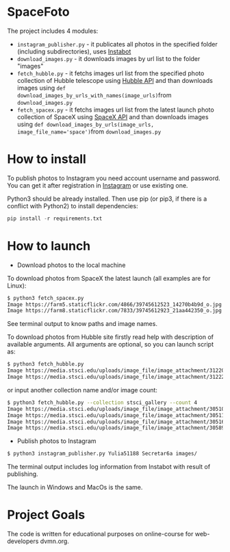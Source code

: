 # SpaceFoto

The project includes 4 modules: 
- `instagram_publisher.py` - it publicates all photos in the specified folder (including subdirectories), uses [Instabot](https://instagrambot.github.io/docs/en/For_developers.html#photos)
- `download_images.py` - it downloads images by url list to the folder "images"
- `fetch_hubble.py` - it fetchs images url list from the specified photo collection of Hubble telescope using [Hubble API](http://hubblesite.org/api/documentation) and than downloads images using `def download_images_by_urls_with_names(image_urls)`from `download_images.py` 
- `fetch_spacex.py` - it fetchs images url list from the latest launch photo collection of SpaceX using [SpaceX API](https://documenter.getpostman.com/view/2025350/RWaEzAiG#bc65ba60-decf-4289-bb04-4ca9df01b9c1) and than downloads images using `def download_images_by_urls(image_urls, image_file_name='space')`from `download_images.py` 

# How to install

To publish photos to Instagram you need account username and password. You can get it after registration in [Instagram](http://instagram.com) or use existing one.

Python3 should be already installed. Then use pip (or pip3, if there is a conflict with Python2) to install dependencies:
```python
pip install -r requirements.txt
```

# How to launch

- Download photos to the local machine

To download photos from SpaceX the latest launch (all examples are for Linux):
```bash
$ python3 fetch_spacex.py 
Image https://farm5.staticflickr.com/4866/39745612523_14270b4b9d_o.jpg saved as ../images/SpaceX1.jpg
Image https://farm8.staticflickr.com/7833/39745612923_21aa442350_o.jpg saved as ../images/SpaceX2.jpg

```
See terminal output to know paths and image names.

To download photos from Hubble site firstly read help with description of available arguments. All arguments are optional, so you can launch script as:
```bash
$ python3 fetch_hubble.py
Image https://media.stsci.edu/uploads/image_file/image_attachment/31220/STSCI-H-p1909a-f-1355x1017.png saved as ../images/Hubble1.png
Image https://media.stsci.edu/uploads/image_file/image_attachment/31222/STSCI-H-p1909b-f-1355x1017.png saved as ../images/Hubble2.png
```

or input another collection name and/or image count:

```bash
$ python3 fetch_hubble.py --collection stsci_gallery --count 4
Image https://media.stsci.edu/uploads/image_file/image_attachment/30510/STScI-gallery-1529a-2000x960.jpg saved as ../images/Hubble1.jpg
Image https://media.stsci.edu/uploads/image_file/image_attachment/30511/STScI-gallery-1512a-2000x960.jpg saved as ../images/Hubble2.jpg
Image https://media.stsci.edu/uploads/image_file/image_attachment/30516/STScI-gallery-1501c-2000x960.jpg saved as ../images/Hubble3.jpg
Image https://media.stsci.edu/uploads/image_file/image_attachment/30589/STScI-gallery-1427a-2000x960.jpg saved as ../images/Hubble4.jpg
```
- Publish photos to Instagram

```bash
$ python3 instagram_publisher.py Yulia51188 Secretar6a images/
```
The terminal output includes log information from Instabot with result of publishing.

The launch in Windows and MacOs is the same.

# Project Goals

The code is written for educational purposes on online-course for web-developers dvmn.org.
